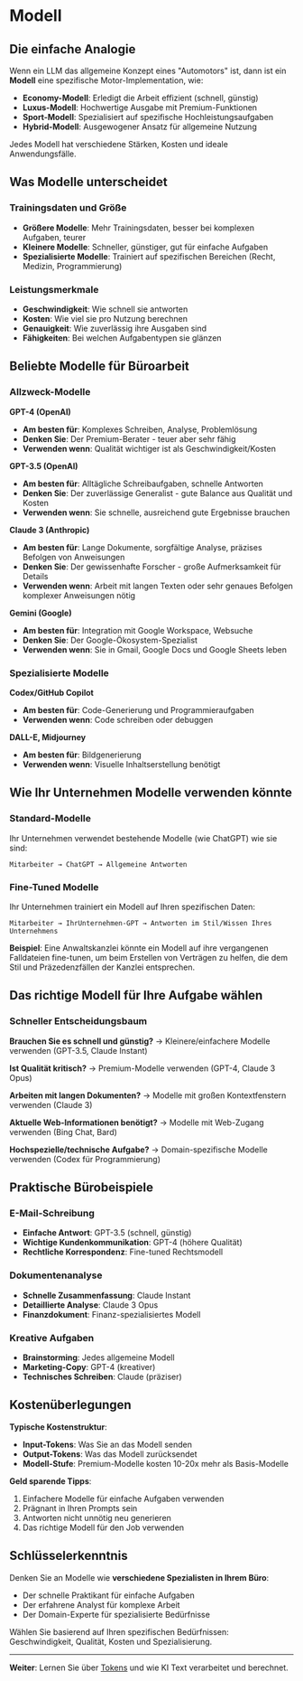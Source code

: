 # Modell

## Die einfache Analogie

Wenn ein LLM das allgemeine Konzept eines "Automotors" ist, dann ist ein **Modell** eine spezifische Motor-Implementation, wie:

- **Economy-Modell**: Erledigt die Arbeit effizient (schnell, günstig)
- **Luxus-Modell**: Hochwertige Ausgabe mit Premium-Funktionen
- **Sport-Modell**: Spezialisiert auf spezifische Hochleistungsaufgaben
- **Hybrid-Modell**: Ausgewogener Ansatz für allgemeine Nutzung

Jedes Modell hat verschiedene Stärken, Kosten und ideale Anwendungsfälle.

## Was Modelle unterscheidet

### Trainingsdaten und Größe
- **Größere Modelle**: Mehr Trainingsdaten, besser bei komplexen Aufgaben, teurer
- **Kleinere Modelle**: Schneller, günstiger, gut für einfache Aufgaben
- **Spezialisierte Modelle**: Trainiert auf spezifischen Bereichen (Recht, Medizin, Programmierung)

### Leistungsmerkmale
- **Geschwindigkeit**: Wie schnell sie antworten
- **Kosten**: Wie viel sie pro Nutzung berechnen
- **Genauigkeit**: Wie zuverlässig ihre Ausgaben sind
- **Fähigkeiten**: Bei welchen Aufgabentypen sie glänzen

## Beliebte Modelle für Büroarbeit

### Allzweck-Modelle

**GPT-4 (OpenAI)**
- **Am besten für**: Komplexes Schreiben, Analyse, Problemlösung
- **Denken Sie**: Der Premium-Berater - teuer aber sehr fähig
- **Verwenden wenn**: Qualität wichtiger ist als Geschwindigkeit/Kosten

**GPT-3.5 (OpenAI)**
- **Am besten für**: Alltägliche Schreibaufgaben, schnelle Antworten
- **Denken Sie**: Der zuverlässige Generalist - gute Balance aus Qualität und Kosten
- **Verwenden wenn**: Sie schnelle, ausreichend gute Ergebnisse brauchen

**Claude 3 (Anthropic)**
- **Am besten für**: Lange Dokumente, sorgfältige Analyse, präzises Befolgen von Anweisungen
- **Denken Sie**: Der gewissenhafte Forscher - große Aufmerksamkeit für Details
- **Verwenden wenn**: Arbeit mit langen Texten oder sehr genaues Befolgen komplexer Anweisungen nötig

**Gemini (Google)**
- **Am besten für**: Integration mit Google Workspace, Websuche
- **Denken Sie**: Der Google-Ökosystem-Spezialist
- **Verwenden wenn**: Sie in Gmail, Google Docs und Google Sheets leben

### Spezialisierte Modelle

**Codex/GitHub Copilot**
- **Am besten für**: Code-Generierung und Programmieraufgaben
- **Verwenden wenn**: Code schreiben oder debuggen

**DALL-E, Midjourney**
- **Am besten für**: Bildgenerierung
- **Verwenden wenn**: Visuelle Inhaltserstellung benötigt

## Wie Ihr Unternehmen Modelle verwenden könnte

### Standard-Modelle
Ihr Unternehmen verwendet bestehende Modelle (wie ChatGPT) wie sie sind:
```
Mitarbeiter → ChatGPT → Allgemeine Antworten
```

### Fine-Tuned Modelle
Ihr Unternehmen trainiert ein Modell auf Ihren spezifischen Daten:
```
Mitarbeiter → IhrUnternehmen-GPT → Antworten im Stil/Wissen Ihres Unternehmens
```

**Beispiel**: Eine Anwaltskanzlei könnte ein Modell auf ihre vergangenen Falldateien fine-tunen, um beim Erstellen von Verträgen zu helfen, die dem Stil und Präzedenzfällen der Kanzlei entsprechen.

## Das richtige Modell für Ihre Aufgabe wählen

### Schneller Entscheidungsbaum

**Brauchen Sie es schnell und günstig?**
→ Kleinere/einfachere Modelle verwenden (GPT-3.5, Claude Instant)

**Ist Qualität kritisch?**
→ Premium-Modelle verwenden (GPT-4, Claude 3 Opus)

**Arbeiten mit langen Dokumenten?**
→ Modelle mit großen Kontextfenstern verwenden (Claude 3)

**Aktuelle Web-Informationen benötigt?**
→ Modelle mit Web-Zugang verwenden (Bing Chat, Bard)

**Hochspezielle/technische Aufgabe?**
→ Domain-spezifische Modelle verwenden (Codex für Programmierung)

## Praktische Bürobeispiele

### E-Mail-Schreibung
- **Einfache Antwort**: GPT-3.5 (schnell, günstig)
- **Wichtige Kundenkommunikation**: GPT-4 (höhere Qualität)
- **Rechtliche Korrespondenz**: Fine-tuned Rechtsmodell

### Dokumentenanalyse
- **Schnelle Zusammenfassung**: Claude Instant
- **Detaillierte Analyse**: Claude 3 Opus
- **Finanzdokument**: Finanz-spezialisiertes Modell

### Kreative Aufgaben
- **Brainstorming**: Jedes allgemeine Modell
- **Marketing-Copy**: GPT-4 (kreativer)
- **Technisches Schreiben**: Claude (präziser)

## Kostenüberlegungen

**Typische Kostenstruktur**:
- **Input-Tokens**: Was Sie an das Modell senden
- **Output-Tokens**: Was das Modell zurücksendet
- **Modell-Stufe**: Premium-Modelle kosten 10-20x mehr als Basis-Modelle

**Geld sparende Tipps**:
1. Einfachere Modelle für einfache Aufgaben verwenden
2. Prägnant in Ihren Prompts sein
3. Antworten nicht unnötig neu generieren
4. Das richtige Modell für den Job verwenden

## Schlüsselerkenntnis

Denken Sie an Modelle wie **verschiedene Spezialisten in Ihrem Büro**:
- Der schnelle Praktikant für einfache Aufgaben
- Der erfahrene Analyst für komplexe Arbeit
- Der Domain-Experte für spezialisierte Bedürfnisse

Wählen Sie basierend auf Ihren spezifischen Bedürfnissen: Geschwindigkeit, Qualität, Kosten und Spezialisierung.

---

**Weiter**: Lernen Sie über [Tokens](./03-token.md) und wie KI Text verarbeitet und berechnet.
